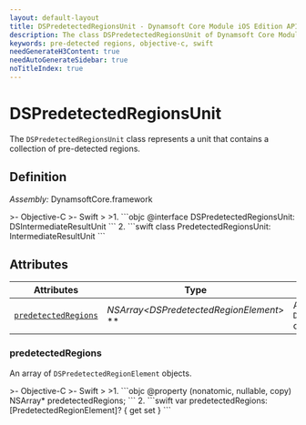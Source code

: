 ```yaml
---
layout: default-layout
title: DSPredetectedRegionsUnit - Dynamsoft Core Module iOS Edition API Reference
description: The class DSPredetectedRegionsUnit of Dynamsoft Core Module represents a unit that contains a collection of pre-detected regions.
keywords: pre-detected regions, objective-c, swift
needGenerateH3Content: true
needAutoGenerateSidebar: true
noTitleIndex: true
---
```


# DSPredetectedRegionsUnit

The `DSPredetectedRegionsUnit` class represents a unit that contains a collection of pre-detected regions.

## Definition

*Assembly:* DynamsoftCore.framework

<div class="sample-code-prefix"></div>
>- Objective-C
>- Swift
>
>1. 
```objc
@interface DSPredetectedRegionsUnit: DSIntermediateResultUnit
```
2. 
```swift
class PredetectedRegionsUnit: IntermediateResultUnit
```

## Attributes

| Attributes | Type | Description |
| ---------- | ---- | ----------- |
| [`predetectedRegions`](#predetectedregions) | *NSArray<DSPredetectedRegionElement*> \** | An array of `DSPredetectedRegionElement` objects. |

### predetectedRegions

An array of `DSPredetectedRegionElement` objects.

<div class="sample-code-prefix"></div>
>- Objective-C
>- Swift
>
>1. 
```objc
@property (nonatomic, nullable, copy) NSArray<DSPredetectedRegionElement*>* predetectedRegions;
```
2. 
```swift
var predetectedRegions: [PredetectedRegionElement]? { get set }
```
